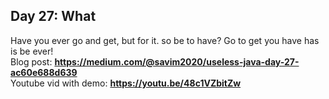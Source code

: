 ## Day 27: What
Have you ever go and get, but for it. so be to have? Go to get you have has is be ever!  
Blog post: **<https://medium.com/@savim2020/useless-java-day-27-ac60e688d639>**  
Youtube vid with demo: **<https://youtu.be/48c1VZbitZw>**
